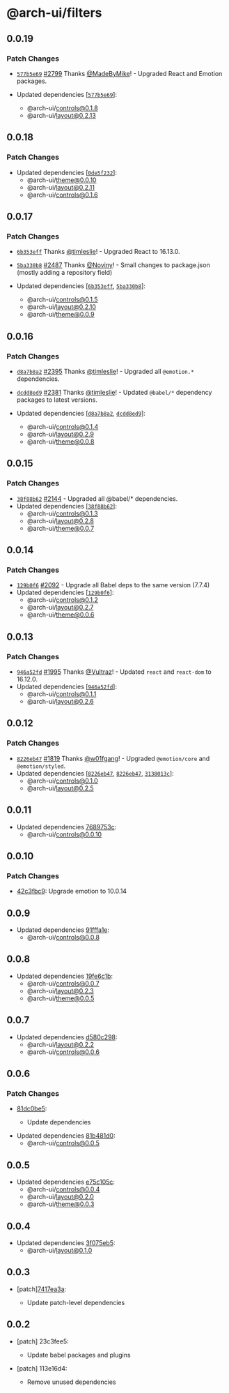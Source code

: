 # @arch-ui/filters

## 0.0.19

### Patch Changes

- [`577b5e69`](https://github.com/lorenhaim/keystone/commit/577b5e69ac4f949d1be2a80d8f391cb0a4b1333a) [#2799](https://github.com/lorenhaim/keystone/pull/2799) Thanks [@MadeByMike](https://github.com/MadeByMike)! - Upgraded React and Emotion packages.

- Updated dependencies [[`577b5e69`](https://github.com/lorenhaim/keystone/commit/577b5e69ac4f949d1be2a80d8f391cb0a4b1333a)]:
  - @arch-ui/controls@0.1.8
  - @arch-ui/layout@0.2.13

## 0.0.18

### Patch Changes

- Updated dependencies [[`0de5f232`](https://github.com/lorenhaim/keystone/commit/0de5f2321ef8f9fe6dd247c3201372a4156e61e9)]:
  - @arch-ui/theme@0.0.10
  - @arch-ui/layout@0.2.11
  - @arch-ui/controls@0.1.6

## 0.0.17

### Patch Changes

- [`6b353eff`](https://github.com/lorenhaim/keystone/commit/6b353effc8b617137a3978b2c845e01403889722) Thanks [@timleslie](https://github.com/timleslie)! - Upgraded React to 16.13.0.

* [`5ba330b8`](https://github.com/lorenhaim/keystone/commit/5ba330b8b2609ea0033a636daf9a215a5a192c20) [#2487](https://github.com/lorenhaim/keystone/pull/2487) Thanks [@Noviny](https://github.com/Noviny)! - Small changes to package.json (mostly adding a repository field)

* Updated dependencies [[`6b353eff`](https://github.com/lorenhaim/keystone/commit/6b353effc8b617137a3978b2c845e01403889722), [`5ba330b8`](https://github.com/lorenhaim/keystone/commit/5ba330b8b2609ea0033a636daf9a215a5a192c20)]:
  - @arch-ui/controls@0.1.5
  - @arch-ui/layout@0.2.10
  - @arch-ui/theme@0.0.9

## 0.0.16

### Patch Changes

- [`d8a7b8a2`](https://github.com/lorenhaim/keystone/commit/d8a7b8a23b4c3e1545d101a92323be165ad362e2) [#2395](https://github.com/lorenhaim/keystone/pull/2395) Thanks [@timleslie](https://github.com/timleslie)! - Upgraded all `@emotion.*` dependencies.

* [`dcdd8ed9`](https://github.com/lorenhaim/keystone/commit/dcdd8ed9142cf3328a7af80bc167ef93c7669b09) [#2381](https://github.com/lorenhaim/keystone/pull/2381) Thanks [@timleslie](https://github.com/timleslie)! - Updated `@babel/*` dependency packages to latest versions.

* Updated dependencies [[`d8a7b8a2`](https://github.com/lorenhaim/keystone/commit/d8a7b8a23b4c3e1545d101a92323be165ad362e2), [`dcdd8ed9`](https://github.com/lorenhaim/keystone/commit/dcdd8ed9142cf3328a7af80bc167ef93c7669b09)]:
  - @arch-ui/controls@0.1.4
  - @arch-ui/layout@0.2.9
  - @arch-ui/theme@0.0.8

## 0.0.15

### Patch Changes

- [`38f88b62`](https://github.com/lorenhaim/keystone/commit/38f88b62d9592d91b56528d4d9c40e9399440c4a) [#2144](https://github.com/lorenhaim/keystone/pull/2144) - Upgraded all @babel/\* dependencies.
- Updated dependencies [[`38f88b62`](https://github.com/lorenhaim/keystone/commit/38f88b62d9592d91b56528d4d9c40e9399440c4a)]:
  - @arch-ui/controls@0.1.3
  - @arch-ui/layout@0.2.8
  - @arch-ui/theme@0.0.7

## 0.0.14

### Patch Changes

- [`129b0f6`](https://github.com/lorenhaim/keystone/commit/129b0f61f34adb7482901d2da4ddb14ce1aedd62) [#2092](https://github.com/lorenhaim/keystone/pull/2092) - Upgrade all Babel deps to the same version (7.7.4)
- Updated dependencies [[`129b0f6`](https://github.com/lorenhaim/keystone/commit/129b0f61f34adb7482901d2da4ddb14ce1aedd62)]:
  - @arch-ui/controls@0.1.2
  - @arch-ui/layout@0.2.7
  - @arch-ui/theme@0.0.6

## 0.0.13

### Patch Changes

- [`946a52fd`](https://github.com/lorenhaim/keystone/commit/946a52fd7057bb73f4ffd465ef51498172926866) [#1995](https://github.com/lorenhaim/keystone/pull/1995) Thanks [@Vultraz](https://github.com/Vultraz)! - Updated `react` and `react-dom` to 16.12.0.
- Updated dependencies [[`946a52fd`](https://github.com/lorenhaim/keystone/commit/946a52fd7057bb73f4ffd465ef51498172926866)]:
  - @arch-ui/controls@0.1.1
  - @arch-ui/layout@0.2.6

## 0.0.12

### Patch Changes

- [`8226eb47`](https://github.com/lorenhaim/keystone/commit/8226eb4709ea8ad5773c900eaaa96068d3cb6bad) [#1819](https://github.com/lorenhaim/keystone/pull/1819) Thanks [@w01fgang](https://github.com/w01fgang)! - Upgraded `@emotion/core` and `@emotion/styled`.
- Updated dependencies [[`8226eb47`](https://github.com/lorenhaim/keystone/commit/8226eb4709ea8ad5773c900eaaa96068d3cb6bad), [`8226eb47`](https://github.com/lorenhaim/keystone/commit/8226eb4709ea8ad5773c900eaaa96068d3cb6bad), [`3138013c`](https://github.com/lorenhaim/keystone/commit/3138013c49205bd7f9b05833ae6158ebeb281dc0)]:
  - @arch-ui/controls@0.1.0
  - @arch-ui/layout@0.2.5

## 0.0.11

- Updated dependencies [7689753c](https://github.com/lorenhaim/keystone/commit/7689753c):
  - @arch-ui/controls@0.0.10

## 0.0.10

### Patch Changes

- [42c3fbc9](https://github.com/lorenhaim/keystone/commit/42c3fbc9): Upgrade emotion to 10.0.14

## 0.0.9

- Updated dependencies [91fffa1e](https://github.com/lorenhaim/keystone/commit/91fffa1e):
  - @arch-ui/controls@0.0.8

## 0.0.8

- Updated dependencies [19fe6c1b](https://github.com/lorenhaim/keystone/commit/19fe6c1b):
  - @arch-ui/controls@0.0.7
  - @arch-ui/layout@0.2.3
  - @arch-ui/theme@0.0.5

## 0.0.7

- Updated dependencies [d580c298](https://github.com/lorenhaim/keystone/commit/d580c298):
  - @arch-ui/layout@0.2.2
  - @arch-ui/controls@0.0.6

## 0.0.6

### Patch Changes

- [81dc0be5](https://github.com/lorenhaim/keystone/commit/81dc0be5):

  - Update dependencies

* Updated dependencies [81b481d0](https://github.com/lorenhaim/keystone/commit/81b481d0):
  - @arch-ui/controls@0.0.5

## 0.0.5

- Updated dependencies [e75c105c](https://github.com/lorenhaim/keystone/commit/e75c105c):
  - @arch-ui/controls@0.0.4
  - @arch-ui/layout@0.2.0
  - @arch-ui/theme@0.0.3

## 0.0.4

- Updated dependencies [3f075eb5](https://github.com/lorenhaim/keystone/commit/3f075eb5):
  - @arch-ui/layout@0.1.0

## 0.0.3

- [patch][7417ea3a](https://github.com/lorenhaim/keystone/commit/7417ea3a):

  - Update patch-level dependencies

## 0.0.2

- [patch] 23c3fee5:

  - Update babel packages and plugins

- [patch] 113e16d4:

  - Remove unused dependencies
